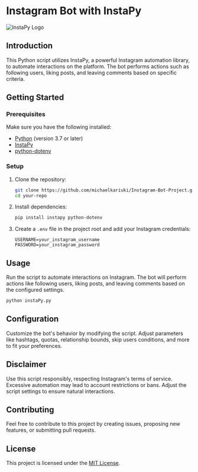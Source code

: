 # Instagram Bot with InstaPy

![InstaPy Logo](https://github.com/timgrossmann/InstaPy/raw/master/assets/logo.png)

## Introduction

This Python script utilizes InstaPy, a powerful Instagram automation library, to automate interactions on the platform. The bot performs actions such as following users, liking posts, and leaving comments based on specific criteria.

## Getting Started

### Prerequisites

Make sure you have the following installed:

- [Python](https://www.python.org/downloads/) (version 3.7 or later)
- [InstaPy](https://github.com/timgrossmann/InstaPy)
- [python-dotenv](https://pypi.org/project/python-dotenv/)

### Setup

1. Clone the repository:

    ```bash
    git clone https://github.com/michaelkariuki/Instagram-Bot-Project.git
    cd your-repo
    ```

2. Install dependencies:

    ```bash
    pip install instapy python-dotenv
    ```

3. Create a `.env` file in the project root and add your Instagram credentials:

    ```env
    USERNAME=your_instagram_username
    PASSWORD=your_instagram_password
    ```

## Usage

Run the script to automate interactions on Instagram. The bot will perform actions like following users, liking posts, and leaving comments based on the configured settings.

```bash
python instaPy.py
```

## Configuration

Customize the bot's behavior by modifying the script. Adjust parameters like hashtags, quotas, relationship bounds, skip users conditions, and more to fit your preferences.

## Disclaimer

Use this script responsibly, respecting Instagram's terms of service. Excessive automation may lead to account restrictions or bans. Adjust the script settings to ensure natural interactions.

## Contributing

Feel free to contribute to this project by creating issues, proposing new features, or submitting pull requests.

## License

This project is licensed under the [MIT License](LICENSE).